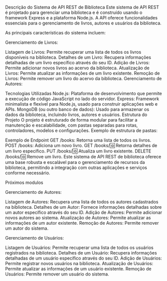 Descrição do Sistema de API REST de Biblioteca
Este sistema de API REST é projetado para gerenciar uma biblioteca e é construído usando o framework Express e a plataforma Node.js. A API oferece funcionalidades essenciais para o gerenciamento de livros, autores e usuários da biblioteca. 

As principais características do sistema incluem:

Gerenciamento de Livros:

Listagem de Livros: Permite recuperar uma lista de todos os livros disponíveis na biblioteca.
Detalhes de um Livro: Recupera informações detalhadas de um livro específico através do seu ID.
Adição de Livros: Permite adicionar novos livros ao acervo da biblioteca.
Atualização de Livros: Permite atualizar as informações de um livro existente.
Remoção de Livros: Permite remover um livro do acervo da biblioteca.
Gerenciamento de Autores:

Tecnologias Utilizadas
Node.js: Plataforma de desenvolvimento que permite a execução de código JavaScript no lado do servidor.
Express: Framework minimalista e flexível para Node.js, usado para construir aplicações web e APIs.
MongoDB (ou outro banco de dados): Usado para armazenar os dados da biblioteca, incluindo livros, autores e usuários.
Estrutura do Projeto
O projeto é estruturado de forma modular para facilitar a manutenção e escalabilidade, com pastas separadas para rotas, controladores, modelos e configurações. Exemplo de estrutura de pastas:

Exemplo de Endpoint
GET /books: Retorna uma lista de todos os livros.
POST /books: Adiciona um novo livro.
GET /books/:id: Retorna detalhes de um livro específico.
PUT /books/:id: Atualiza um livro existente.
DELETE /books/:id: Remove um livro.
Este sistema de API REST de biblioteca oferece uma base robusta e escalável para o gerenciamento de recursos da biblioteca, permitindo a integração com outras aplicações e serviços conforme necessário.

Próximos modulos

Gerenciamento de Autores:

Listagem de Autores: Recupera uma lista de todos os autores cadastrados na biblioteca.
Detalhes de um Autor: Fornece informações detalhadas sobre um autor específico através do seu ID.
Adição de Autores: Permite adicionar novos autores ao sistema.
Atualização de Autores: Permite atualizar as informações de um autor existente.
Remoção de Autores: Permite remover um autor do sistema.

Gerenciamento de Usuários:

Listagem de Usuários: Permite recuperar uma lista de todos os usuários registrados na biblioteca.
Detalhes de um Usuário: Recupera informações detalhadas de um usuário específico através do seu ID.
Adição de Usuários: Permite registrar novos usuários na biblioteca.
Atualização de Usuários: Permite atualizar as informações de um usuário existente.
Remoção de Usuários: Permite remover um usuário do sistema.

